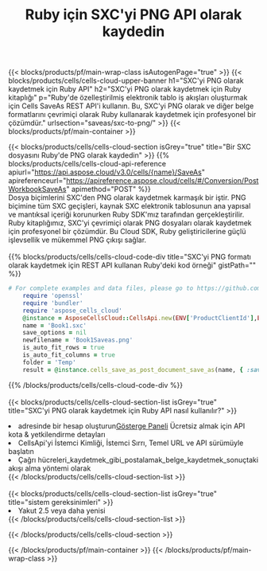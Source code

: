 ﻿---
title:  Ruby için SXC'yi PNG API olarak kaydedin
description:  SXC biçim dosyasını PNG biçim dosyası olarak kaydetmek için Aspose.Cells Cloud SDK for Ruby'yi kullanma.
url: /tr/ruby/saveas/sxc-to-png/
---
{{< blocks/products/pf/main-wrap-class isAutogenPage="true" >}}
{{< blocks/products/cells/cells-cloud-upper-banner h1="SXC\'yi PNG olarak kaydetmek için Ruby API" h2="SXC\'yi PNG olarak kaydetmek için Ruby kitaplığı" p="Ruby\'de özelleştirilmiş elektronik tablo iş akışları oluşturmak için Cells SaveAs REST API\'i kullanın. Bu, SXC\'yi PNG olarak ve diğer belge formatlarını çevrimiçi olarak Ruby kullanarak kaydetmek için profesyonel bir çözümdür." urlsection="saveas/sxc-to-png/" >}}
{{< blocks/products/pf/main-container >}}

{{< blocks/products/cells/cells-cloud-section isGrey="true" title="Bir SXC dosyasını Ruby\'de PNG olarak kaydedin" >}}
{{% blocks/products/cells/cells-cloud-api-reference apiurl="https://api.aspose.cloud/v3.0/cells/{name}/SaveAs" apireferenceurl="https://apireference.aspose.cloud/cells/#/Conversion/PostWorkbookSaveAs" apimethod="POST" %}}
<br/>
Dosya biçimlerini SXC'den PNG olarak kaydetmek karmaşık bir iştir. PNG biçimine tüm SXC geçişleri, kaynak SXC elektronik tablosunun ana yapısal ve mantıksal içeriği korunurken Ruby SDK'mız tarafından gerçekleştirilir. Ruby kitaplığımız, SXC'yi çevrimiçi olarak PNG dosyaları olarak kaydetmek için profesyonel bir çözümdür. Bu Cloud SDK, Ruby geliştiricilerine güçlü işlevsellik ve mükemmel PNG çıkışı sağlar.
<br/>
<br/>
{{% blocks/products/cells/cells-cloud-code-div title="SXC\'yi PNG formatı olarak kaydetmek için REST API kullanan Ruby\'deki kod örneği" gistPath="" %}}
  
```ruby
# For complete examples and data files, please go to https://github.com/aspose-cells-cloud/aspose-cells-cloud-ruby/
    require 'openssl'
    require 'bundler'
    require 'aspose_cells_cloud'
    @instance = AsposeCellsCloud::CellsApi.new(ENV['ProductClientId'],ENV['ProductClientSecret'])
    name = 'Book1.sxc'
    save_options = nil
    newfilename = 'Book1Saveas.png'
    is_auto_fit_rows = true
    is_auto_fit_columns = true
    folder = 'Temp'
    result = @instance.cells_save_as_post_document_save_as(name, { :save_options=>save_options, :newfilename=>(folder+"/"+newfilename), :is_auto_fit_rows=>is_auto_fit_rows, :is_auto_fit_columns=>is_auto_fit_columns, :folder=>folder})
```
  
{{% /blocks/products/cells/cells-cloud-code-div %}}
<br/>
<br/>
{{< blocks/products/cells/cells-cloud-section-list isGrey="true" title="SXC\'yi PNG olarak kaydetmek için Ruby API nasıl kullanılır?" >}}
<li> adresinde bir hesap oluşturun<a href="https://dashboard.aspose.cloud/">Gösterge Paneli</a> Ücretsiz almak için API kota & yetkilendirme detayları</li>
<li>CellsApi'yi İstemci Kimliği, İstemci Sırrı, Temel URL ve API sürümüyle başlatın</li>
<li>Çağrı hücreleri_kaydetmek_gibi_postalamak_belge_kaydetmek_sonuçtaki akışı alma yöntemi olarak</li>
{{< /blocks/products/cells/cells-cloud-section-list >}}
<br/>
<br/>
{{< blocks/products/cells/cells-cloud-section-list isGrey="true" title="sistem gereksinimleri" >}}
<li>Yakut 2.5 veya daha yenisi</li>
{{< /blocks/products/cells/cells-cloud-section-list >}}

{{< /blocks/products/cells/cells-cloud-section >}}

{{< /blocks/products/pf/main-container >}}
{{< /blocks/products/pf/main-wrap-class >}}
